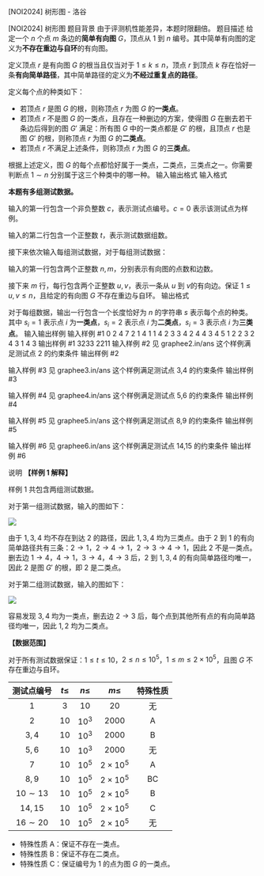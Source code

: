 



[NOI2024] 树形图 - 洛谷














[NOI2024] 树形图
题目背景
由于评测机性能差异，本题时限翻倍。
题目描述
给定一个 $n$ 个点 $m$ 条边的**简单有向图** $G$，顶点从 $1$ 到 $n$ 编号。其中简单有向图的定义为**不存在重边与自环**的有向图。

定义顶点 $r$ 是有向图 $G$ 的根当且仅当对于 $1\leq k\leq n$，顶点 $r$ 到顶点 $k$ 存在恰好一条**有向简单路径**，其中简单路径的定义为**不经过重复点的路径**。

定义每个点的种类如下：
- 若顶点 $r$ 是图 $G$ 的根，则称顶点 $r$ 为图 $G$ 的**一类点**。
- 若顶点 $r$ 不是图 $G$ 的一类点，且存在一种删边的方案，使得图 $G$ 在删去若干条边后得到的图 $G'$ 满足：所有图 $G$ 中的一类点都是 $G'$ 的根，且顶点 $r$ 也是图 $G'$ 的根，则称顶点 $r$ 为图 $G$ 的**二类点**。
- 若顶点 $r$ 不满足上述条件，则称顶点 $r$ 为图 $G$ 的**三类点**。

根据上述定义，图 $G$ 的每个点都恰好属于一类点，二类点，三类点之一。你需要判断点 $1\sim n$ 分别属于这三个种类中的哪一种。
输入输出格式
输入格式

**本题有多组测试数据。**

输入的第一行包含一个非负整数 $c$，表示测试点编号。$c=0$ 表示该测试点为样例。

输入的第二行包含一个正整数 $t$，表示测试数据组数。

接下来依次输入每组测试数据，对于每组测试数据：

输入的第一行包含两个正整数 $n,m$，分别表示有向图的点数和边数。

接下来 $m$ 行，每行包含两个正整数 $u,v$，表示一条从 $u$ 到 $v$的有向边。保证 $1\leq u,v\leq n$，且给定的有向图 $G$ 不存在重边与自环。
输出格式

对于每组数据，输出一行包含一个长度恰好为 $n$ 的字符串 $s$ 表示每个点的种类。其中 $s_i=1$ 表示点 $i$ 为**一类点**，$s_i=2$ 表示点 $i$ 为**二类点**，$s_i=3$ 表示点 $i$ 为**三类点**。
输入输出样例
输入样例 #1
0
2
4 7
2 1
4 1
1 4
2 3
3 4
2 4
4 3
4 5
1 2
2 3
2 4
3 1
4 3
输出样例 #1
3233
2211
输入样例 #2
见 graphee2.in/ans
这个样例满足测试点 2 的约束条件
输出样例 #2

输入样例 #3
见 graphee3.in/ans
这个样例满足测试点 3,4 的约束条件
输出样例 #3

输入样例 #4
见 graphee4.in/ans
这个样例满足测试点 5,6 的约束条件
输出样例 #4

输入样例 #5
见 graphee5.in/ans
这个样例满足测试点 8,9 的约束条件
输出样例 #5

输入样例 #6
见 graphee6.in/ans
这个样例满足测试点 14,15 的约束条件
输出样例 #6

说明
**【样例 1 解释】**

样例 $1$ 共包含两组测试数据。

对于第一组测试数据，输入的图如下：

![](https://cdn.luogu.com.cn/upload/image_hosting/yorwc4dr.png)

由于 $1,3,4$ 均不存在到达 $2$ 的路径，因此 $1,3,4$ 均为三类点。由于 $2$ 到 $1$ 的有向简单路径共有三条：$2\to 1$，$2\to 4\to 1$，$2\to 3\to 4\to 1$，因此 $2$ 不是一类点。删去边 $1\to 4$，$4\to 1$，$3\to 4$，$4\to 3$ 后，$2$ 到 $1,3,4$ 的有向简单路径均唯一，因此 $2$ 是图 $G'$ 的根，即 $2$ 是二类点。

对于第二组测试数据，输入的图如下：

![](https://cdn.luogu.com.cn/upload/image_hosting/t8r9veu2.png)

容易发现 $3,4$ 均为一类点，删去边 $2\to 3$ 后，每个点到其他所有点的有向简单路径均唯一，因此 $1,2$ 均为二类点。

**【数据范围】**

对于所有测试数据保证：$1\leq t\leq 10$，$2\leq n\leq 10^5$，$1\leq m\leq 2\times 10^5$，且图 $G$ 不存在重边与自环。

| 测试点编号 | $t\leq$ | $n\leq$ | $m\leq$ | 特殊性质 |
| :----------: | :----------: | :----------: | :----------: | :----------: |
| $1$ | $3$ | $10$ | $20$ | 无 |
| $2$ | $10$ | $10^3$ | $2000$ | A |
| $3,4$ | $10$ | $10^3$ | $2000$ | B |
| $5,6$ | $10$ | $10^3$ | $2000$ | 无 |
| $7$ | $10$ | $10^5$ | $2\times 10^5$ | A |
| $8,9$ | $10$ | $10^5$ | $2\times 10^5$ | BC |
| $10\sim 13$ | $10$ | $10^5$ | $2\times 10^5$ | B |
| $14,15$ | $10$ | $10^5$ | $2\times 10^5$ | C |
| $16\sim 20$ | $10$ | $10^5$ | $2\times 10^5$ | 无 |

- 特殊性质 A：保证不存在一类点。
- 特殊性质 B：保证不存在二类点。
- 特殊性质 C：保证编号为 $1$ 的点为图 $G$ 的一类点。






